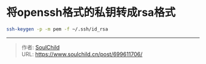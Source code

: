 # 将openssh格式的私钥转成rsa格式


<!--more-->

```bash
ssh-keygen -p -m pem -f ~/.ssh/id_rsa
```

---

> 作者: [SoulChild](https://www.soulchild.cn)  
> URL: https://www.soulchild.cn/post/699611706/  

